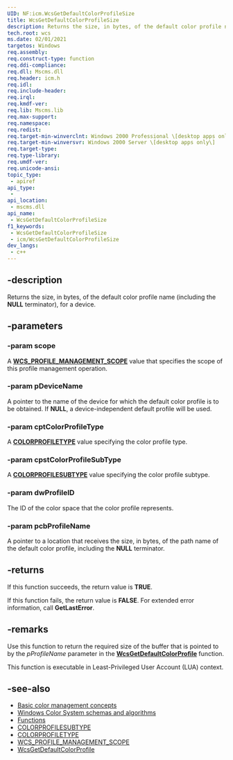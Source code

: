 ```yaml
---
UID: NF:icm.WcsGetDefaultColorProfileSize
title: WcsGetDefaultColorProfileSize
description: Returns the size, in bytes, of the default color profile name (including the **NULL** terminator), for a device.
tech.root: wcs
ms.date: 02/01/2021
targetos: Windows
req.assembly: 
req.construct-type: function
req.ddi-compliance: 
req.dll: Mscms.dll
req.header: icm.h
req.idl: 
req.include-header: 
req.irql: 
req.kmdf-ver: 
req.lib: Mscms.lib
req.max-support: 
req.namespace: 
req.redist: 
req.target-min-winverclnt: Windows 2000 Professional \[desktop apps only\]
req.target-min-winversvr: Windows 2000 Server \[desktop apps only\]
req.target-type: 
req.type-library: 
req.umdf-ver: 
req.unicode-ansi: 
topic_type:
 - apiref
api_type:
 - 
api_location:
 - mscms.dll
api_name:
 - WcsGetDefaultColorProfileSize
f1_keywords:
 - WcsGetDefaultColorProfileSize
 - icm/WcsGetDefaultColorProfileSize
dev_langs:
 - c++
---
```


## -description

Returns the size, in bytes, of the default color profile name (including the **NULL** terminator), for a device.

## -parameters

### -param scope

A [**WCS\_PROFILE\_MANAGEMENT\_SCOPE**](/windows/win32/api/icm/ne-icm-wcs_profile_management_scope) value that specifies the scope of this profile management operation.

### -param pDeviceName

A pointer to the name of the device for which the default color profile is to be obtained. If **NULL**, a device-independent default profile will be used.

### -param cptColorProfileType

A [**COLORPROFILETYPE**](/windows/win32/api/icm/ne-icm-colorprofiletype) value specifying the color profile type.

### -param cpstColorProfileSubType

A [**COLORPROFILESUBTYPE**](/windows/win32/api/icm/ne-icm-colorprofilesubtype) value specifying the color profile subtype.

### -param dwProfileID

The ID of the color space that the color profile represents.

### -param pcbProfileName

A pointer to a location that receives the size, in bytes, of the path name of the default color profile, including the **NULL** terminator.

## -returns

If this function succeeds, the return value is **TRUE**.

If this function fails, the return value is **FALSE**. For extended error information, call **GetLastError**.

## -remarks

Use this function to return the required size of the buffer that is pointed to by the *pProfileName* parameter in the [**WcsGetDefaultColorProfile**](/windows/win32/api/icm/nf-icm-wcsgetdefaultcolorprofile) function.

This function is executable in Least-Privileged User Account (LUA) context.

## -see-also

* [Basic color management concepts](basic-color-management-concepts.md)
* [Windows Color System schemas and algorithms](windows-color-system-schemas-and-algorithms.md)
* [Functions](/windows/win32/wcs/functions)
* [COLORPROFILESUBTYPE](/windows/win32/api/icm/ne-icm-colorprofilesubtype)
* [COLORPROFILETYPE](/windows/win32/api/icm/ne-icm-colorprofiletype)
* [WCS_PROFILE_MANAGEMENT_SCOPE](/windows/win32/api/icm/ne-icm-wcs_profile_management_scope)
* [WcsGetDefaultColorProfile](/windows/win32/api/icm/nf-icm-wcsgetdefaultcolorprofile)

